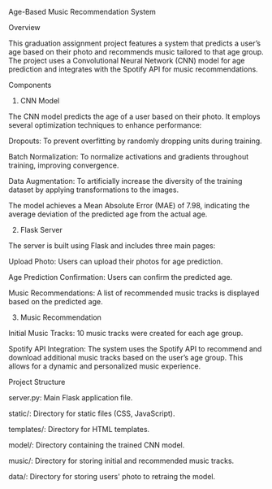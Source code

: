 Age-Based Music Recommendation System

Overview

This graduation assignment project features a system that predicts a user’s age based on their photo and recommends music tailored to that age group. The project uses a Convolutional Neural Network (CNN) model for age prediction and integrates with the Spotify API for music recommendations.

Components

1. CNN Model

The CNN model predicts the age of a user based on their photo. It employs several optimization techniques to enhance performance:

Dropouts: To prevent overfitting by randomly dropping units during training.

Batch Normalization: To normalize activations and gradients throughout training, improving convergence.

Data Augmentation: To artificially increase the diversity of the training dataset by applying transformations to the images.

The model achieves a Mean Absolute Error (MAE) of 7.98, indicating the average deviation of the predicted age from the actual age.

2. Flask Server
   
The server is built using Flask and includes three main pages:

Upload Photo: Users can upload their photos for age prediction.

Age Prediction Confirmation: Users can confirm the predicted age.

Music Recommendations: A list of recommended music tracks is displayed based on the predicted age.

3. Music Recommendation
   
Initial Music Tracks: 10 music tracks were created for each age group.

Spotify API Integration: The system uses the Spotify API to recommend and download additional music tracks based on the user’s age group. This allows for a dynamic and personalized music experience.

Project Structure

server.py: Main Flask application file.

static/: Directory for static files (CSS, JavaScript).

templates/: Directory for HTML templates.

model/: Directory containing the trained CNN model.

music/: Directory for storing initial and recommended music tracks.

data/: Directory for storing users' photo to retraing the model.
